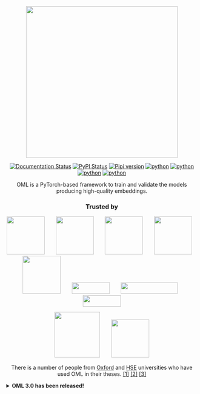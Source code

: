 <div align="center">
<img src="https://i.ibb.co/wsmD5r4/photo-2022-06-06-17-40-52.jpg" width="400px">


[![Documentation Status](https://readthedocs.org/projects/open-metric-learning/badge/?version=latest)](https://open-metric-learning.readthedocs.io/en/latest/?badge=latest)
[![PyPI Status](https://pepy.tech/badge/open-metric-learning)](https://pepy.tech/project/open-metric-learning)
[![Pipi version](https://img.shields.io/pypi/v/open-metric-learning.svg)](https://pypi.org/project/open-metric-learning/)
[![python](https://img.shields.io/badge/python_3.8-passing-success)](https://github.com/OML-Team/open-metric-learning/actions/workflows/tests.yaml/badge.svg?)
[![python](https://img.shields.io/badge/python_3.9-passing-success)](https://github.com/OML-Team/open-metric-learning/actions/workflows/tests.yaml/badge.svg?)
[![python](https://img.shields.io/badge/python_3.10-passing-success)](https://github.com/OML-Team/open-metric-learning/actions/workflows/tests.yaml/badge.svg?)
[![python](https://img.shields.io/badge/python_3.11-passing-success)](https://github.com/OML-Team/open-metric-learning/actions/workflows/tests.yaml/badge.svg?)


OML is a PyTorch-based framework to train and validate the models producing high-quality embeddings.

### Trusted by

<div align="center">
<a href="https://docs.neptune.ai/integrations/community_developed/" target="_blank"><img src="https://security.neptune.ai/api/share/b707f1e8-e287-4f01-b590-39a6fa7e9faa/logo.png" width="100"/></a>ㅤㅤ
<a href="https://www.newyorker.de/" target="_blank"><img src="https://upload.wikimedia.org/wikipedia/commons/thumb/d/d8/New_Yorker.svg/1280px-New_Yorker.svg.png" width="100"/></a>ㅤㅤ
<a href="https://www.epoch8.co/" target="_blank"><img src="https://i.ibb.co/GdNVTyt/Screenshot-2023-07-04-at-11-19-24.png" width="100"/></a>ㅤㅤ
<a href="https://www.meituan.com" target="_blank"><img src="https://upload.wikimedia.org/wikipedia/commons/6/61/Meituan_English_Logo.png" width="100"/></a>ㅤㅤ
<a href="https://constructor.io/" target="_blank"><img src="https://rethink.industries/wp-content/uploads/2022/04/constructor.io-logo.png" width="100"/></a>ㅤㅤ
<a href="https://edgify.ai/" target="_blank"><img src="https://edgify.ai/wp-content/themes/edgifyai/dist/assets/logo.svg" width="100" height="30"/></a>ㅤㅤ
<a href="https://inspector-cloud.ru/" target="_blank"><img src="https://thumb.tildacdn.com/tild6533-6433-4137-a266-613963373637/-/resize/540x/-/format/webp/photo.png" width="150" height="30"/></a>ㅤㅤ
<a href="https://yango-tech.com/" target="_blank"><img src="https://yango-backend.sborkademo.com/media/pages/home/205f66f309-1717169752/opengr4-1200x630-crop-q85.jpg" width="100" height="30"/></a>


<a href="https://www.ox.ac.uk/" target="_blank"><img src="https://i.ibb.co/zhWL6tD/21-05-2019-16-08-10-6922268.png" width="120"/></a>ㅤㅤ
<a href="https://www.hse.ru/en/" target="_blank"><img src="https://www.hse.ru/data/2020/11/16/1367274044/HSE_University_blue.jpg.(230x86x123).jpg" width="100"/></a>

There is a number of people from
[Oxford](https://www.ox.ac.uk/) and
[HSE](https://www.hse.ru/en/)
universities who have used OML in their theses.
[[1]](https://github.com/nilomr/open-metric-learning/tree/great-tit/great-tit-train)
[[2]](https://github.com/nastygorodi/PROJECT-Deep_Metric_Learning)
[[3]](https://github.com/nik-fedorov/term_paper_metric_learning)


<div align="left">


<details>
<summary><b>OML 3.0 has been released!</b></summary>
<p>

The update focuses on several components:

* We added "official" texts support and the corresponding Python examples. (Note, texts support in Pipelines is not supported yet.)

* We introduced the `RetrievalResults` (`RR`) class — a container to store gallery items retrieved for given queries.
`RR` provides a unified way to visualize predictions and compute metrics (if ground truths are known).
It also simplifies post-processing, where an `RR` object is taken as input and another `RR_upd` is produced as output.
Having these two objects allows comparison retrieval results visually or by metrics.
Moreover, you can easily create a chain of such post-processors.
  * `RR` is memory optimized because of using batching: in other words, it doesn't store full matrix of query-gallery distances.
    (It doesn't make search approximate though).

* We made `Model` and `Dataset` the only classes responsible for processing modality-specific logic.
`Model` is responsible for interpreting its input dimensions: for example, `BxCxHxW` for images or `BxLxD` for sequences like texts.
`Dataset` is responsible for preparing an item: it may use `Transforms` for images or `Tokenizer` for texts.
Functions computing metrics like `calc_retrieval_metrics_rr`, `RetrievalResults`, `PairwiseReranker`, and other classes and functions are unified
to work with any modality.
  * We added `IVisualizableDataset` having method `.visaulize()` that shows a single item. If implemented,
   `RetrievalResults` is able to show the layout of retrieved results.

#### Migration from OML 2.* [Python API]:

The easiest way to catch up with changes is to re-read the examples!

* The recommended way of validation is to use `RetrievalResults` and functions like `calc_retrieval_metrics_rr`,
`calc_fnmr_at_fmr_rr`, and others. The `EmbeddingMetrics` class is kept for use with PyTorch Lightning and inside Pipelines.
Note, the signatures of `EmbeddingMetrics` methods have been slightly changed, see Lightning examples for that.

* Since modality-specific logic is confined to `Dataset`, it doesn't output `PATHS_KEY`, `X1_KEY`, `X2_KEY`, `Y1_KEY`, and `Y2_KEY` anymore.
Keys which are not modality-specific like `LABELS_KEY`, `IS_GALLERY`, `IS_QUERY_KEY`, `CATEGORIES_KEY` are still in use.

* `inference_on_images` is now `inference` and works with any modality.

* Slightly changed interfaces of `Datasets.` For example, we have `IQueryGalleryDataset` and `IQueryGalleryLabeledDataset` interfaces.
  The first has to be used for inference, the second one for validation. Also added `IVisualizableDataset` interface.

* Removed some internals like `IMetricDDP`, `EmbeddingMetricsDDP`, `calc_distance_matrix`, `calc_gt_mask`, `calc_mask_to_ignore`,
  `apply_mask_to_ignore`. These changes shouldn't affect you. Also removed code related to a pipeline with precomputed triplets.

#### Migration from OML 2.* [Pipelines]:

* [Feature extraction](https://github.com/OML-Team/open-metric-learning/tree/main/pipelines/features_extraction):
No changes, except for adding an optional argument — `mode_for_checkpointing = (min | max)`. It may be useful
to switch between *the lower, the better* and *the greater, the better* type of metrics.

* [Pairwise-postprocessing pipeline](https://github.com/OML-Team/open-metric-learning/tree/main/pipelines/postprocessing/pairwise_postprocessing):
Slightly changed the name and arguments of the `postprocessor` sub config — `pairwise_images` is now `pairwise_reranker`
and doesn't need transforms.

</p>
</details>
